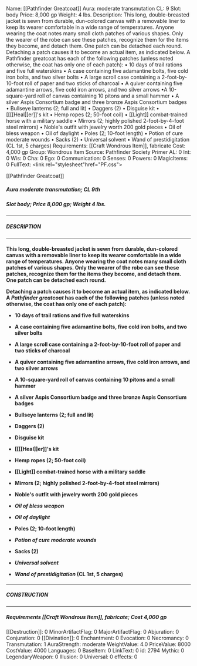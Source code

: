 Name: [[Pathfinder Greatcoat]]
Aura: moderate transmutation
CL: 9
Slot: body
Price: 8,000 gp
Weight: 4 lbs.
Description: This long, double-breasted jacket is sewn from durable, dun-colored canvas with a removable liner to keep its wearer comfortable in a wide range of temperatures. Anyone wearing the coat notes many small cloth patches of various shapes. Only the wearer of the robe can see these patches, recognize them for the items they become, and detach them. One patch can be detached each round. Detaching a patch causes it to become an actual item, as indicated below. A Pathfinder greatcoat has each of the following patches (unless noted otherwise, the coat has only one of each patch): • 10 days of trail rations and five full waterskins • A case containing five adamantine bolts, five cold iron bolts, and two silver bolts • A large scroll case containing a 2-foot-by-10-foot roll of paper and two sticks of charcoal • A quiver containing five adamantine arrows, five cold iron arrows, and two silver arrows •A 10-square-yard roll of canvas containing 10 pitons and a small hammer • A silver Aspis Consortium badge and three bronze Aspis Consortium badges • Bullseye lanterns (2; full and lit) • Daggers (2) • Disguise kit • [[[[Heal]]er]]'s kit • Hemp ropes (2; 50-foot coil) • [[Light]] combat-trained horse with a military saddle • Mirrors (2; highly polished 2-foot-by-4-foot steel mirrors) • Noble's outfit with jewelry worth 200 gold pieces • Oil of bless weapon • Oil of daylight • Poles (2; 10-foot length) • Potion of cure moderate wounds • Sacks (2) • Universal solvent • Wand of prestidigitation (CL 1st, 5 charges)
Requirements: [[Craft Wondrous Item]], fabricate
Cost: 4,000 gp
Group: Wondrous Item
Source: Pathfinder Society Primer
AL: 0
Int: 0
Wis: 0
Cha: 0
Ego: 0
Communication: 0
Senses: 0
Powers: 0
MagicItems: 0
FullText: <link rel="stylesheet"href="PF.css"><div class="heading"><p class="alignleft">[[Pathfinder Greatcoat]]</p><div style="clear: both;"></div></div><div><h5><b>Aura </b>moderate transmutation; <b>CL </b>9th</h5><h5><b>Slot </b>body; <b>Price </b>8,000 gp; <b>Weight </b>4 lbs.</h5></div><hr/><div><h5><b>DESCRIPTION</b></h5></div><hr/><div><h4><p>This long, double-breasted jacket is sewn from durable, dun-colored canvas with a removable liner to keep its wearer comfortable in a wide range of temperatures. Anyone wearing the coat notes many small cloth patches of various shapes. Only the wearer of the robe can see these patches, recognize them for the items they become, and detach them. One patch can be detached each round.</p><p>Detaching a patch causes it to become an actual item, as indicated below. A <i>Pathfinder greatcoat</i> has each of the following patches (unless noted otherwise, the coat has only one of each patch):</p><p><ul><li> 10 days of trail rations and five full waterskins</p><p><li> A case containing five adamantine bolts, five cold iron bolts, and two silver bolts</p><p><li> A large scroll case containing a 2-foot-by-10-foot roll of paper and two sticks of charcoal</p><p><li> A quiver containing five adamantine arrows, five cold iron arrows, and two silver arrows</p><p><li>A 10-square-yard roll of canvas containing 10 pitons and a small hammer</p><p><li> A silver Aspis Consortium badge and three bronze Aspis Consortium badges</p><p><li> Bullseye lanterns (2; full and lit)</p><p><li> Daggers (2)</p><p><li> Disguise kit</p><p><li> [[[[Heal]]er]]'s kit</p><p><li> Hemp ropes (2; 50-foot coil)</p><p><li> [[Light]] combat-trained horse with a military saddle</p><p><li> Mirrors (2; highly polished 2-foot-by-4-foot steel mirrors)</p><p><li> Noble's outfit with jewelry worth 200 gold pieces</p><p><li> <i>Oil of bless weapon</i></p><p><li> <i>Oil of daylight</i></p><p><li> Poles (2; 10-foot length)</p><p><li> <i>Potion of cure moderate wounds</i></p><p><li> Sacks (2)</p><p><li> <i>Universal solvent</i></p><p><li> <i>Wand of prestidigitation</i> (<b>CL</b> 1st, 5 charges)</ul></p></h4></div><hr/><div><h5><b>CONSTRUCTION</b></h5></div><hr/><div><h5><b>Requirements </b>[[Craft Wondrous Item]], <i>fabricate</i>; <b>Cost </b>4,000 gp</h5></div>
[[Destruction]]: 0
MinorArtifactFlag: 0
MajorArtifactFlag: 0
Abjuration: 0
Conjuration: 0
[[Divination]]: 0
Enchantment: 0
Evocation: 0
Necromancy: 0
Transmutation: 1
AuraStrength: moderate
WeightValue: 4.0
PriceValue: 8000
CostValue: 4000
Languages: 0
BaseItem: 0
LinkText: 0
id: 2794
Mythic: 0
LegendaryWeapon: 0
Illusion: 0
Universal: 0
effects: 0
